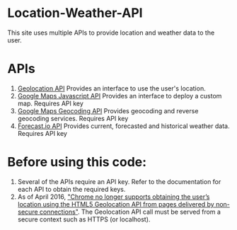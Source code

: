 # Location-Weather-API
This site uses multiple APIs to provide location and weather data to the user.


# APIs
1) [Geolocation API](https://developer.mozilla.org/en-US/docs/Web/API/Navigator/geolocation)
Provides an interface to use the user's location.
2) [Google Maps Javascript API](https://developers.google.com/maps/documentation/javascript/)
Provides an interface to deploy a custom map.
Requires API key
3) [Google Maps Geocoding API](https://developers.google.com/maps/documentation/geocoding/intro)
Provides geocoding and reverse geocoding services.
Requires API key
4) [Forecast.io API](https://developer.forecast.io/)
Provides current, forecasted and historical weather data.
Requires API key

# Before using this code:
1) Several of the APIs require an API key. Refer to the documentation for each API to obtain the required keys.
2) As of April 2016, ["Chrome no longer supports obtaining the user’s location using the HTML5 Geolocation API from pages delivered by non-secure connections"](https://developers.google.com/web/updates/2016/04/geolocation-on-secure-contexts-only?hl=en). The Geolocation API call must be served from a secure context such as HTTPS (or localhost).